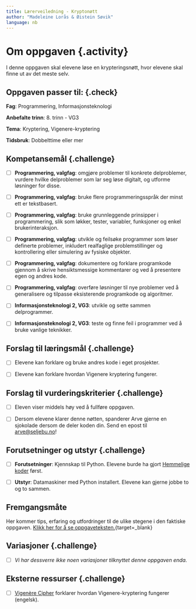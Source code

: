 ```yaml
---
title: Lærerveiledning - Kryptonøtt
author: "Madeleine Lorås & Øistein Søvik"
language: nb
---
```



# Om oppgaven {.activity}

I denne oppgaven skal elevene løse en krypteringsnøtt, hvor elevene skal finne
ut av det meste selv.

## Oppgaven passer til: {.check}

__Fag__: Programmering, Informasjonsteknologi

__Anbefalte trinn__: 8. trinn - VG3

__Tema__: Kryptering, Vigenere-kryptering

__Tidsbruk__: Dobbelttime eller mer

## Kompetansemål {.challenge}

- [ ] __Programmering, valgfag__: omgjøre problemer til konkrete delproblemer,
  vurdere hvilke delproblemer som lar seg løse digitalt, og utforme løsninger
  for disse.

- [ ] __Programmering, valgfag__: bruke flere programmeringsspråk der minst ett
  er tekstbasert.

- [ ] __Programmering, valgfag__: bruke grunnleggende prinsipper i
  programmering, slik som løkker, tester, variabler, funksjoner og enkel
  brukerinteraksjon.

- [ ] __Programmering, valgfag__: utvikle og feilsøke programmer som løser
  definerte problemer, inkludert realfaglige problemstillinger og kontrollering
  eller simulering av fysiske objekter.

- [ ] __Programmering, valgfag__: dokumentere og forklare programkode gjennom å
  skrive hensiktsmessige kommentarer og ved å presentere egen og andres kode.

- [ ] __Programmering, valgfag__: overføre løsninger til nye problemer ved å
  generalisere og tilpasse eksisterende programkode og algoritmer.

- [ ] __Informasjonsteknologi 2, VG3__: utvikle og sette sammen delprogrammer.

- [ ] __Informasjonsteknologi 2, VG3__: teste og finne feil i programmer ved å
  bruke vanlige teknikker.

## Forslag til læringsmål {.challenge}

- [ ] Elevene kan forklare og bruke andres kode i eget prosjekter.

- [ ] Elevene kan forklare hvordan Vigenere kryptering fungerer.

## Forslag til vurderingskriterier {.challenge}

- [ ] Eleven viser middels høy ved å fullføre oppgaven.

- [ ] Dersom elevene klarer denne nøtten, spanderer Arve gjerne en sjokolade
  dersom de deler koden din. Send en epost til arve@seljebu.no!

## Forutsetninger og utstyr {.challenge}

- [ ] __Forutsetninger__: Kjennskap til Python. Elevene burde ha gjort
  [Hemmelige koder](../hemmelige_koder/hemmelige_koder.html) først.

- [ ] __Utstyr__: Datamaskiner med Python installert. Elevene kan gjerne jobbe
  to og to sammen.

## Fremgangsmåte

Her kommer tips, erfaring og utfordringer til de ulike stegene i den faktiske
oppgaven. [Klikk her for å se
oppgaveteksten.](../kryptonott/kryptonott.html){target=_blank}

## Variasjoner {.challenge}

- [ ] _Vi har dessverre ikke noen variasjoner tilknyttet denne oppgaven enda._

## Eksterne ressurser {.challenge}

- [ ] [Vigenère Cipher](https://www.youtube.com/watch?v=9zASwVoshiM) forklarer
  hvordan Vigenere-kryptering fungerer (engelsk).
